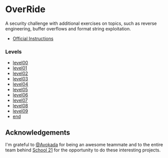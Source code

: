 # OverRide

A security challenge with additional exercises on topics, such as reverse engineering, buffer overflows and format string exploitation.

* [Official Instructions](docs/en.subject.pdf)

### Levels
* [level00](level00/Ressources/README.md)
* [level01](level01/Ressources/README.md)
* [level02](level02/Ressources/README.md)
* [level03](level03/Ressources/README.md)
* [level04](level04/Ressources/README.md)
* [level05](level05/Ressources/README.md)
* [level06](level06/Ressources/README.md)
* [level07](level07/Ressources/README.md)
* [level08](level08/Ressources/README.md)
* [level09](level09/Ressources/README.md)
* [end](end/Ressources/README.md)

## Acknowledgements

I'm grateful to [@Avokada](https://github.com/Avokada) for being an awesome teammate and to the entire team behind [School 21](https://21-school.ru) for the opportunity to do these interesting projects.